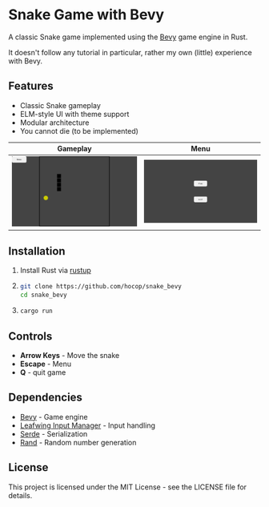 # Snake Game with Bevy

A classic Snake game implemented using the [Bevy](https://bevyengine.org/) game engine in Rust.

It doesn't follow any tutorial in particular, rather my own (little) experience with Bevy.

## Features

- Classic Snake gameplay
- ELM-style UI with theme support
- Modular architecture
- You cannot die (to be implemented)

Gameplay             |  Menu
:-------------------------:|:-------------------------:
![Gameplay](screenshots/gameplay.png) | ![Menu](screenshots/menu.png)


## Installation

1. Install Rust via [rustup](https://rustup.rs/)
2. ```bash
   git clone https://github.com/hocop/snake_bevy
   cd snake_bevy
   ```
3. ```bash
   cargo run
   ```

## Controls

- **Arrow Keys** - Move the snake
- **Escape** - Menu
- **Q** - quit game

## Dependencies

- [Bevy](https://github.com/bevyengine/bevy) - Game engine
- [Leafwing Input Manager](https://github.com/Leafwing-Studios/leafwing-input-manager) - Input handling
- [Serde](https://github.com/serde-rs/serde) - Serialization
- [Rand](https://github.com/rust-random/rand) - Random number generation

## License

This project is licensed under the MIT License - see the LICENSE file for details.
